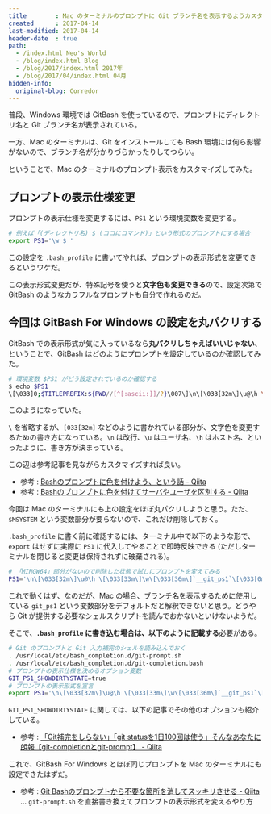 ```yaml
---
title        : Mac のターミナルのプロンプトに Git ブランチ名を表示するようカスタマイズしてみた
created      : 2017-04-14
last-modified: 2017-04-14
header-date  : true
path:
  - /index.html Neo's World
  - /blog/index.html Blog
  - /blog/2017/index.html 2017年
  - /blog/2017/04/index.html 04月
hidden-info:
  original-blog: Corredor
---
```


普段、Windows 環境では GitBash を使っているので、プロンプトにディレクトリ名と Git ブランチ名が表示されている。

一方、Mac のターミナルは、Git をインストールしても Bash 環境には何ら影響がないので、ブランチ名が分かりづらかったりしてつらい。

ということで、Mac のターミナルのプロンプト表示をカスタマイズしてみた。

## プロンプトの表示仕様変更

プロンプトの表示仕様を変更するには、`PS1` という環境変数を変更する。

```bash
# 例えば「(ディレクトリ名) $ (ココにコマンド)」という形式のプロンプトにする場合
export PS1='\w $ '
```

この設定を `.bash_profile` に書いてやれば、プロンプトの表示形式を変更できるというワケだ。

この表示形式変更だが、特殊記号を使うと**文字色も変更できる**ので、設定次第で GitBash のようなカラフルなプロンプトも自分で作れるのだ。

## 今回は GitBash For Windows の設定を丸パクリする

GitBash での表示形式が気に入っているなら**丸パクリしちゃえばいいじゃない**、ということで、GitBash はどのようにプロンプトを設定しているのか確認してみた。

```bash
# 環境変数 $PS1 がどう設定されているのか確認する
$ echo $PS1
\[\033]0;$TITLEPREFIX:${PWD//[^[:ascii:]]/?}\007\]\n\[\033[32m\]\u@\h \[\033[35m\]$MSYSTEM \[\033[33m\]\w\[\033[36m\]`__git_ps1`\[\033[0m\]\n$
```

このようになっていた。

`\` を省略するが、`[033[32m]` などのように書かれている部分が、文字色を変更するための書き方になっている。`\n` は改行、`\u` はユーザ名、`\h` はホスト名、といったように、書き方が決まっている。

この辺は参考記事を見ながらカスタマイズすれば良い。

- 参考 : [Bashのプロンプトに色を付けよう、という話 - Qiita](http://qiita.com/Hiroki_lzh/items/d33184cf5ac9ec92c3a6)
- 参考 : [Bashのプロンプトに色を付けてサーバやユーザを区別する - Qiita](http://qiita.com/fernet/items/4dcb6f82520d87227121)

今回は Mac のターミナルにも上の設定をほぼ丸パクリしようと思う。ただ、`$MSYSTEM` という変数部分が要らないので、これだけ削除しておく。

`.bash_profile` に書く前に確認するには、ターミナル中で以下のような形で、`export` はせずに実際に `PS1` に代入してやることで即時反映できる (ただしターミナルを閉じると変更は保持されずに破棄される)。

```bash
# 「MINGW64」部分がないので削除した状態で試しにプロンプトを変えてみる
PS1='\n\[\033[32m\]\u@\h \[\033[33m\]\w\[\033[36m\]`__git_ps1`\[\033[0m\]\n$ '
```

これで動くはず、なのだが、Mac の場合、ブランチ名を表示するために使用している `git_ps1` という変数部分をデフォルトだと解釈できないと思う。どうやら Git が提供する必要なシェルスクリプトを読んでおかないといけないようだ。

そこで、**`.bash_profile` に書き込む場合は、以下のように記載する**必要がある。

```bash
# Git のプロンプトと Git 入力補完のシェルを読み込んでおく
. /usr/local/etc/bash_completion.d/git-prompt.sh
. /usr/local/etc/bash_completion.d/git-completion.bash
# プロンプトの表示仕様を決めるオプション変数
GIT_PS1_SHOWDIRTYSTATE=true
# プロンプトの表示形式を宣言
export PS1='\n\[\033[32m\]\u@\h \[\033[33m\]\w\[\033[36m\]`__git_ps1`\[\033[0m\]\n$ '
```

`GIT_PS1_SHOWDIRTYSTATE` に関しては、以下の記事でその他のオプションも紹介している。

- 参考 : [「Git補完をしらない」「git statusを1日100回は使う」そんなあなたに朗報【git-completionとgit-prompt】 - Qiita](http://qiita.com/varmil/items/9b0aeafa85975474e9b6)

これで、GitBash For Windows とほぼ同じプロンプトを Mac のターミナルにも設定できたはずだ。

- 参考 : [Git Bashのプロンプトから不要な箇所を消してスッキリさせる - Qiita](http://qiita.com/EichiSanden/items/6dd7edb24ffb66b01276) … `git-prompt.sh` を直接書き換えてプロンプトの表示形式を変えるやり方
